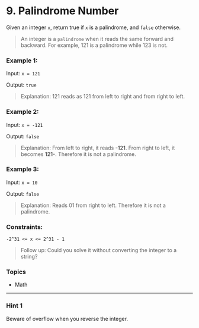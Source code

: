 # 9. Palindrome Number

Given an integer `x`, return true if `x` is a palindrome, and `false` otherwise.

> An integer is a `palindrome` when it reads the same forward and backward.
For example, 121 is a palindrome while 123 is not.


### Example 1:

Input: `x = 121`

Output: `true`

> Explanation: 121 reads as 121 from left to right and from right to left.


### Example 2:

Input: `x = -121`

Output: `false`

> Explanation: From left to right, it reads **-121**. From right to left, it becomes **121-**. Therefore it is not a palindrome.


### Example 3:

Input: `x = 10`

Output: `false`

> Explanation: Reads 01 from right to left. Therefore it is not a palindrome.
 

### Constraints:

`-2^31 <= x <= 2^31 - 1`
 
> Follow up: Could you solve it without converting the integer to a string?


### Topics
- Math

---

### Hint 1
Beware of overflow when you reverse the integer.